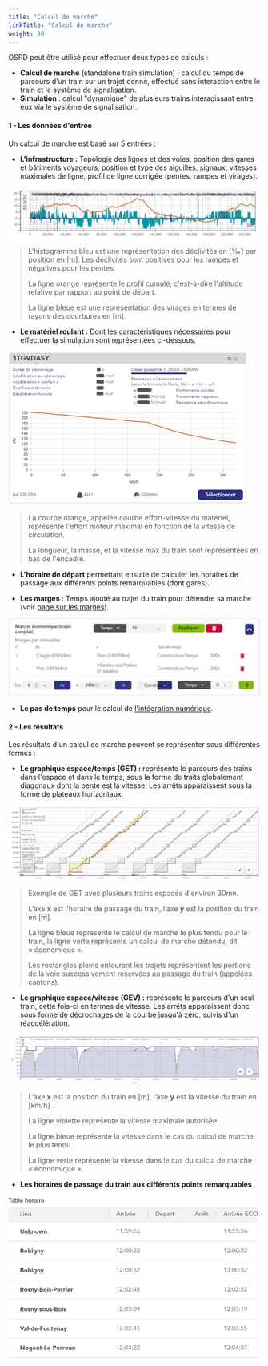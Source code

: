 ```yaml
---
title: "Calcul de marche"
linkTitle: "Calcul de marche"
weight: 30
---
```


OSRD peut être utilisé pour effectuer deux types de calculs :

- **Calcul de marche** (standalone train simulation) : calcul du temps de parcours d'un train sur un trajet donné, effectué sans interaction entre le train et le système de signalisation.
- **Simulation** : calcul "dynamique" de plusieurs trains interagissant entre eux via le système de signalisation.

#### 1 - Les données d'entrée

Un calcul de marche est basé sur 5 entrées :

- **L'infrastructure :** Topologie des lignes et des voies, position des gares et bâtiments voyageurs, position et type des aiguilles, signaux, vitesses maximales de ligne, profil de ligne corrigée (pentes, rampes et virages).

![Infrastructure](infrastructure.png)

> L’histogramme bleu est une représentation des déclivités en [‰] par position en [m]. Les déclivités sont positives pour les rampes et négatives pour les pentes.
>
> La ligne orange représente le profil cumulé, c'est-à-dire l'altitude relative par rapport au point de départ.
>
> La ligne bleue est une représentation des virages en termes de rayons des courbures en [m].

- **Le matériel roulant :** Dont les caractéristiques nécessaires pour effectuer la simulation sont représentées ci-dessous.

![Matériel roulant](mat_roulant.png)

> La courbe orange, appelée courbe effort-vitesse du matériel, représente l'effort moteur maximal en fonction de la
> vitesse de circulation.
>
> La longueur, la masse, et la vitesse max du train sont représentées en bas de l'encadré.

- **L'horaire de départ** permettant ensuite de calculer les horaires de passage aux différents points remarquables (dont gares).

- **Les marges :** Temps ajouté au trajet du train pour détendre sa marche (voir [page sur les marges](./allowances)).

![Marge](marges.png)

- **Le pas de temps** pour le calcul de [l'intégration numérique](./numerical_integration).

#### 2 - Les résultats

Les résultats d'un calcul de marche peuvent se représenter sous différentes formes :

- **Le graphique espace/temps (GET) :** représente le parcours des trains dans l'espace et dans le temps, sous la forme de traits globalement diagonaux dont la pente est la vitesse. Les arrêts apparaissent sous la forme de plateaux horizontaux.

![Graphique Espace/Temps](graph_espace_temps.jpg)

> Exemple de GET avec plusieurs trains espacés d'environ 30mn.
>
> L’axe **x** est l’horaire de passage du train, l’axe **y** est la position du train en [m].
>
> La ligne bleue représente le calcul de marche le plus tendu pour le train, la ligne verte représente un calcul de marche détendu, dit « économique ».
>
> Les rectangles pleins entourant les trajets représentent les portions de la voie successivement reservées au passage du train (appelées cantons).

- **Le graphique espace/vitesse (GEV) :** représente le parcours d'un seul train, cette fois-ci en termes de vitesse. Les arrêts apparaissent donc sous forme de décrochages de la courbe jusqu'à zéro, suivis d'un réaccélération.

![Graphique Espace/Vitesse](graph_espace_vitesse.png)

> L’axe **x** est la position du train en [m], l’axe **y** est la vitesse du train en [km/h] .
>
> La ligne violette représente la vitesse maximale autorisée.
>
> La ligne bleue représente la vitesse dans le cas du calcul de marche le plus tendu.
>
> La ligne verte représente la vitesse dans le cas du calcul de marche « économique ».

- **Les horaires de passage du train aux différents points remarquables**

![Horaire de départ](timetables.png?style=time)

<style>
img[src$="time"] {
  height: 70%;
  width: 70%;
}
</style>
